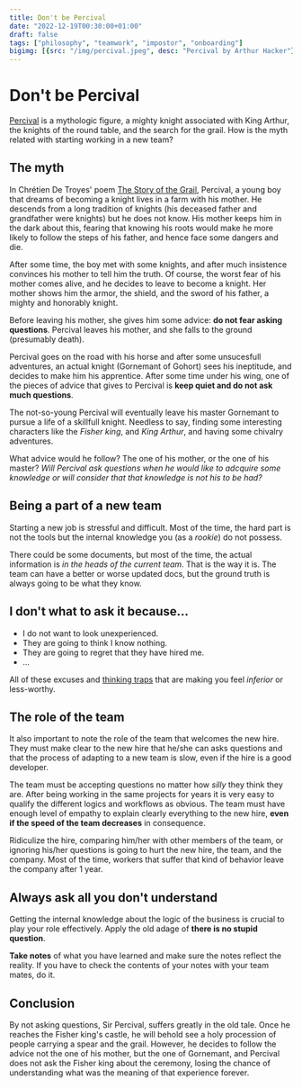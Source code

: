 ```yaml
---
title: Don't be Percival
date: "2022-12-19T00:30:00+01:00"
draft: false
tags: ["philosophy", "teamwork", "impostor", "onboarding"]
bigimg: [{src: "/img/percival.jpeg", desc: "Percival by Arthur Hacker"}]
---
```


# Don't be Percival

[Percival](https://en.wikipedia.org/wiki/Percival)
is a mythologic figure, a mighty knight associated with
King Arthur, the knights of the round table,
and the search for the grail. How is the myth
related with starting working in a new team?

## The myth

In Chrétien De Troyes' poem [The Story of the Grail](https://en.wikipedia.org/wiki/Perceval,_the_Story_of_the_Grail),
Percival, a young boy that dreams of becoming a knight
lives in a farm with his mother. He descends from a long
tradition of knights (his deceased father and grandfather
were knights) but he does not know. His mother keeps him
in the dark about this, fearing that knowing his roots
would make he more likely to follow the steps of his father, and hence
face some dangers and die.

After some time, the boy met with some knights, and after much insistence
convinces his mother to tell him the truth. Of course, the
worst fear of his mother comes alive, and he decides to leave
to become a knight. Her mother shows him the armor, the shield,
and the sword of his father, a mighty and honorably knight.

Before leaving his mother, she gives him some advice: **do not
fear asking questions**. Percival leaves his mother, and she
falls to the ground (presumably death).

Percival goes on the road with his horse and after some unsucesfull
adventures, an actual knight (Gornemant of Gohort) sees his ineptitude,
and decides to make him his apprentice. After some time under his wing,
one of the pieces of advice that gives to Percival is **keep quiet and
do not ask much questions**.

The not-so-young Percival will eventually leave his master Gornemant to
pursue a life of a skillfull knight. Needless to say, finding
some interesting characters like the *Fisher king*, and *King Arthur*,
and having some chivalry adventures.

What advice would he follow? The one of his mother, or the one
of his master? *Will Percival ask questions when he would like to
adcquire some knowledge or will consider that that knowledge
is not his to be had?*

## Being a part of a new team

Starting a new job is stressful and difficult. Most of the time,
the hard part is not the tools but the internal knowledge you
(as a *rookie*) do not possess.

There could be some documents, but most of the time, the actual
information is *in the heads of the current team*. That is the
way it is. The team can have a better or worse updated docs,
but the ground truth is always going to be what they know.

## I don't what to ask it because...

* I do not want to look unexperienced.
* They are going to think I know nothing.
* They are going to regret that they have hired me.
* ...

All of these excuses and [thinking traps](https://www.thechelseapsychologyclinic.com/mood-management/thinking-traps/)
that are making you feel *inferior* or less-worthy.

## The role of the team

It also important to note the role of the team that welcomes
the new hire. They must make clear to the new hire that he/she
can asks questions and that the process of adapting to a new
team is slow, even if the hire is a good developer.

The team must be accepting questions no matter
how *silly* they think they are. After being working in the same
projects for years it is very easy to qualify the
different logics and workflows as obvious. The team must have
enough level of empathy to explain clearly everything to the
new hire, **even if the speed of the team decreases** in consequence.

Ridiculize the hire, comparing
him/her with other members of the team, or ignoring his/her
questions is going to hurt the new hire, the team, and the company.
Most of the time, workers that suffer that kind of behavior leave
the company after 1 year.

## Always ask all you don't understand

Getting the internal knowledge about the logic of the business is
crucial to play your role effectively. Apply the old adage of
**there is no stupid question**.

**Take notes** of what you have learned and make sure the notes
reflect the reality. If you have to check the contents of your
notes with your team mates, do it.

## Conclusion

By not asking questions, Sir Percival, suffers greatly in the old
tale. Once he reaches the Fisher king's castle,
he will behold see a holy procession of people carrying a spear and the
grail. However, he decides to follow the advice not the one of his mother,
but the one of Gornemant, and Percival does not ask the Fisher king
about the ceremony, losing the chance of understanding what was the meaning
of that experience forever.

